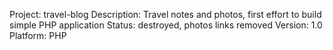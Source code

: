 Project: travel-blog
Description: Travel notes and photos, first effort to build simple PHP application
Status: destroyed, photos links removed 
Version: 1.0
Platform: PHP
